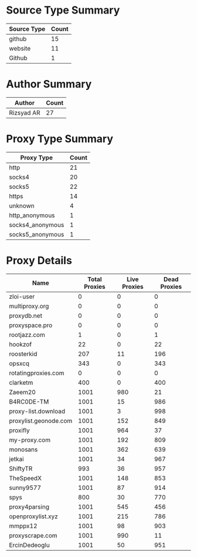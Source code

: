 # Source Type Summary

| Source Type | Count |
|-------------|-------|
| github | 15 |
| website | 11 |
| Github | 1 |


# Author Summary

| Author | Count |
|--------|-------|
| Rizsyad AR | 27 |


# Proxy Type Summary

| Proxy Type | Count |
|------------|-------|
| http | 21 |
| socks4 | 20 |
| socks5 | 22 |
| https | 14 |
| unknown | 4 |
| http_anonymous | 1 |
| socks4_anonymous | 1 |
| socks5_anonymous | 1 |


# Proxy Details

| Name | Total Proxies | Live Proxies | Dead Proxies |
|------|---------------|--------------|---------------|
| zloi-user | 0 | 0 | 0 |
| multiproxy.org | 0 | 0 | 0 |
| proxydb.net | 0 | 0 | 0 |
| proxyspace.pro | 0 | 0 | 0 |
| rootjazz.com | 1 | 0 | 1 |
| hookzof | 22 | 0 | 22 |
| roosterkid | 207 | 11 | 196 |
| opsxcq | 343 | 0 | 343 |
| rotatingproxies.com | 0 | 0 | 0 |
| clarketm | 400 | 0 | 400 |
| Zaeem20 | 1001 | 980 | 21 |
| B4RC0DE-TM | 1001 | 15 | 986 |
| proxy-list.download | 1001 | 3 | 998 |
| proxylist.geonode.com | 1001 | 152 | 849 |
| proxifly | 1001 | 964 | 37 |
| my-proxy.com | 1001 | 192 | 809 |
| monosans | 1001 | 362 | 639 |
| jetkai | 1001 | 34 | 967 |
| ShiftyTR | 993 | 36 | 957 |
| TheSpeedX | 1001 | 148 | 853 |
| sunny9577 | 1001 | 87 | 914 |
| spys | 800 | 30 | 770 |
| proxy4parsing | 1001 | 545 | 456 |
| openproxylist.xyz | 1001 | 215 | 786 |
| mmppx12 | 1001 | 98 | 903 |
| proxyscrape.com | 1001 | 990 | 11 |
| ErcinDedeoglu | 1001 | 50 | 951 |
